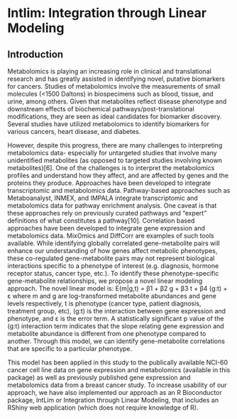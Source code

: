 # Intlim:  Integration through Linear Modeling

## Introduction

Metabolomics is playing an increasing role in clinical and translational research and has greatly assisted in identifying novel, putative biomarkers for cancers.  Studies of metabolomics involve the measurements of small molecules (<1500 Daltons) in biospecimens such as blood, tissue, and urine, among others.  Given that metabolites reflect disease phenotype and downstream effects of biochemical pathways/post-translational modifications, they are seen as ideal candidates for biomarker discovery.  Several studies have utilized metabolomics to identify biomarkers for various cancers, heart disease, and diabetes.  

However, despite this progress, there are many challenges to interpreting metabolomics data- especially for untargeted studies that involve many unidentified metabolites (as opposed to targeted studies involving known metabolites)[6].  One of the challenges is to interpret the metabolomics profiles and understand how they affect, and are affected by genes and the proteins they produce.  Approaches have been developed to integrate transcriptomic and metabolomics data.  Pathway-based approaches such as Metaboanalyst, INMEX, and IMPALA integrate transcriptomic and metabolomics data for pathway enrichment analysis.  One caveat is that these approaches rely on previously curated pathways and “expert” definitions of what constitutes a pathway[10].  Correlation based approaches have been developed to integrate gene expression and metabolomics data.  MixOmics and DiffCorr are examples of such tools available.  While identifying globally correlated gene-metabolite pairs will enhance our understanding of how genes affect metabolic phenotypes, these co-regulated gene-metabolite pairs may not represent biological interactions specific to a phenotype of interest (e.g. diagnosis, hormone receptor status, cancer type, etc.).  To identify these phenotype-specific gene-metabolite relationships, we propose a novel linear modeling approach. 
The novel linear model is:  E(m|g,t) = β1 + β2 g + β3 t + β4 (g:t) + ε where m and g are log-transformed metabolite abundances and gene levels respectively, t is phenotype (cancer type, patient diagnosis, treatment group, etc), (g:t) is the interaction between gene expression and phenotype, and ε is the error term.  A statistically significant p value of the (g:t) interaction term indicates that the slope relating gene expression and metabolite abundance is different from one phenotype compared to another.  Through this model, we can identify gene-metabolite correlations that are specific to a particular phenotype.  

This model has been applied in this study to the publically available NCI-60 cancer cell line data on gene expression and metabolomics (available in this package) as well as previously published gene expression and metabolomics data from a breast cancer study.  To increase usability of our approach, we have also implemented our approach as an R Bioconductor package, IntLim or Integration through Linear Modeling, that includes an RShiny web application (which does not require knowledge of R).  
